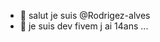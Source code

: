 - 👋 salut je suis @Rodrigez-alves
- 👀 je suis dev fivem j ai 14ans ...

<!---
Rodrigez-alves/Rodrigez-alves is a ✨ special ✨ repository because its `README.md` (this file) appears on your GitHub profile.
You can click the Preview link to take a look at your changes.
--->
